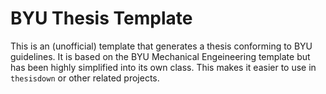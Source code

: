 # BYU Thesis Template

This is an (unofficial) template that generates a thesis conforming to BYU
guidelines. It is based on the BYU Mechanical Engeineering template but has been 
highly simplified into its own class. This makes it easier to use in
`thesisdown` or other related projects.

